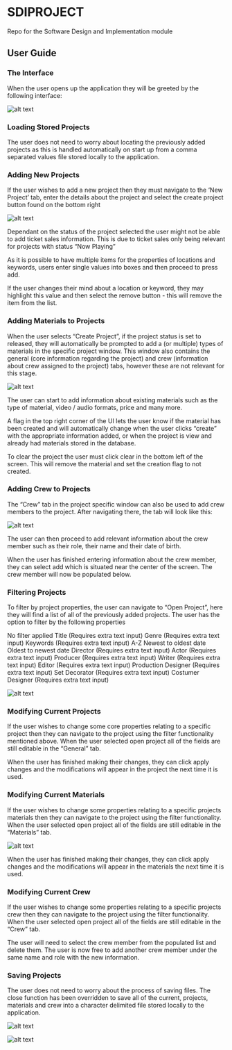 # SDIPROJECT

Repo for the Software Design and Implementation module

## User Guide

### The Interface
When the user opens up the application they will be greeted by the following interface:


![alt text](https://lh6.googleusercontent.com/UwAh2g6sHLRDrpgQC2aE_EmxMCXn9H__SR16NPhhkNoXthyM23Y394m1ZiGj3yjtnz4NWKvO1aW52Lott_-v=w1996-h2034-rw "Logo Title Text 1")



### Loading Stored Projects
The user does not need to worry about locating the previously added projects as this is handled automatically on start up from a comma separated values file stored locally to the application.
### Adding New Projects
If the user wishes to add a new project then they must navigate to the ‘New Project’ tab, enter the details about the project and select the create project button found on the bottom right

![alt text](https://lh6.googleusercontent.com/xTar9-7ZMh1O3jdY-ORELIGClKpqD5qkAfJTWfxCNWcZiw5YHtOqKjQ89wki9gwXT2iDXaR85BR93PKL4seu=w1996-h2034-rw "Logo Title Text 1")

Dependant on the status of the project selected the user might not be able to add ticket sales information. This is due to ticket sales only being relevant for projects with status “Now Playing”

As it is possible to have multiple items for the properties of locations and keywords, users enter single values into boxes and then proceed to press add.

If the user changes their mind about a location or keyword, they may highlight this value and then select the remove button - this will remove the item from the list.
### Adding Materials to Projects
When the user selects “Create Project”, if the project status is set to released, they will automatically be prompted to add a (or multiple) types of materials in the specific project window. This window also contains the general (core information regarding the project) and crew (information about crew assigned to the project) tabs, however these are not relevant for this stage.

![alt text](https://lh3.googleusercontent.com/QjyIO9bkyXCnMwf9PH6Mj6h0ixdKhrwqtpvZYGZTllGavR43Xpt5thpGNAPnTtSSpfRyk2DofySF9-FDMlUL=w1996-h2034-rw "Logo Title Text 1")

The user can start to add information about existing materials such as the type of material, video / audio formats, price and many more. 

A flag in the top right corner of the UI lets the user know if the material has been created and will automatically change when the user clicks “create” with the appropriate information added, or when the project is view and already had materials stored in the database.

To clear the project the user must click clear in the bottom left of the screen. This will remove the material and set the creation flag to not created.
### Adding Crew to Projects
The “Crew” tab in the project specific window can also be used to add crew members to the project. After navigating there, the tab will look like this: 

![alt text](https://lh6.googleusercontent.com/fJ-IzkXDDk3hVobJXxIjBzvDq8IjkQNeHlEO_WMekkEzr52DCUmZt9_7ods3PQSbO6-HohXQTrX9qPB2d0CM=w1996-h2034 "Logo Title Text 1")

The user can then proceed to add relevant information about the crew member such as their role, their name and their date of birth.

When the user has finished entering information about the crew member, they can select add which is situated near the center of the screen. The crew member will now be populated below.  

### Filtering Projects
To filter by project properties, the user can navigate to “Open Project”, here they will find a list of all of the previously added projects. The user has the option to filter by the following properties

No filter applied
Title 				(Requires extra text input)
Genre				(Requires extra text input)
Keywords			(Requires extra text input)
A-Z
Newest to oldest date
Oldest to newest date 
Director			(Requires extra text input)
Actor				(Requires extra text input)
Producer			(Requires extra text input)
Writer				(Requires extra text input)
Editor				(Requires extra text input)
Production Designer		(Requires extra text input)
Set Decorator			(Requires extra text input)
Costumer Designer 		(Requires extra text input)


![alt text](https://lh6.googleusercontent.com/fSHY1mTIwHwtYm_xidGAiVAqtR2TsARZ0bcQZ7_2Zb-rGAzxMeYQS8Nj2HexkPmhvYoM0bvvYvZccu5zxy2k=w1996-h2034 "Logo Title Text 1")

### Modifying Current Projects
If the user wishes to change some core properties relating to a specific project then they can navigate to the project using the filter functionality mentioned above. When the user selected open project all of the fields are still editable in the “General” tab.


When the user has finished making their changes, they can click apply changes and the modifications will appear in the project the next time it is used.
### Modifying Current Materials
If the user wishes to change some properties relating to a specific projects materials then they can navigate to the project using the filter functionality. When the user selected open project all of the fields are still editable in the “Materials” tab.

![alt text](https://lh6.googleusercontent.com/RjMAWVQweqaR6Ah-BODBWud9Z32xK17EOW4pCjCZGYOYCHSRe8tpSc4HEMDZuwT6CU1JHPdjEAhD4F3v8Aym=w1996-h2034 "Logo Title Text 1")

When the user has finished making their changes, they can click apply changes and the modifications will appear in the materials the next time it is used.
### Modifying Current Crew
If the user wishes to change some properties relating to a specific projects crew then they can navigate to the project using the filter functionality. When the user selected open project all of the fields are still editable in the “Crew” tab.

The user will need to select the crew member from the populated list and delete them. The user is now free to add another crew member under the same name and role with the new information.



### Saving Projects
The user does not need to worry about the process of saving files. The close function has been overridden to save all of the current, projects, materials and crew into a character delimited file  stored locally to the application. 













![alt text](https://lh6.googleusercontent.com/Jii5dtvLqDDI-tGLTZ4bH957AdQ6Wff8sUUzFRtbojnKOgJiGwkbY4PrzoiHx5yd_lUj_ripxTFeGvtjy3B_=w1996-h2034-rw "Logo Title Text 1")

![alt text](https://lh4.googleusercontent.com/KjS3_HqQ5QZahbLQuf122l3-MVYkTmSpGzza55qZndOIiLKdjraNU8LgH58hDVSlWV0Ctpbe8zArnLZ1gwgv=w1996-h2034 "Logo Title Text 1")

